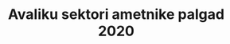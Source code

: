 ---
title: Avaliku sektori ametnike palgad 2020
title_en: 'Public Sector Salaries 2020 - officials'
notes: Avaliku sektori ametnike palgad asutuste järgi.
notes_en: ''
category: 
  - Majandus ja rahandus
category_en: 
  - Economy and Finance
resources:
  - name: Ametnike palgainfo 2020
    url: 'https://www.rahandusministeerium.ee/system/files_force/document_files/riik_-_pohipalgad_01.04.2020.xlsx?download=1'
    format: XLSX
    interactive: 'False'
license: 'https://creativecommons.org/licenses/by-sa/3.0/ee/legalcode'
update_freq: 'http://purl.org/linked-data/sdmx/2009/code#freq-A'
organization: Rahandusministeerium
maintainer_name: ''
maintainer_email: ''
maintainer_phone: ''
date_issued: '15/05/2020'
date_modified: 2020/12/25
---